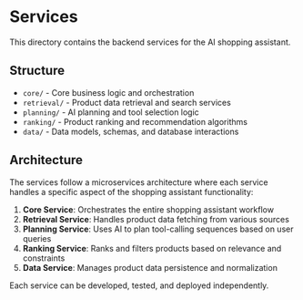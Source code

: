 # Services

This directory contains the backend services for the AI shopping assistant.

## Structure

- `core/` - Core business logic and orchestration
- `retrieval/` - Product data retrieval and search services
- `planning/` - AI planning and tool selection logic
- `ranking/` - Product ranking and recommendation algorithms
- `data/` - Data models, schemas, and database interactions

## Architecture

The services follow a microservices architecture where each service handles a specific aspect of the shopping assistant functionality:

1. **Core Service**: Orchestrates the entire shopping assistant workflow
2. **Retrieval Service**: Handles product data fetching from various sources
3. **Planning Service**: Uses AI to plan tool-calling sequences based on user queries
4. **Ranking Service**: Ranks and filters products based on relevance and constraints
5. **Data Service**: Manages product data persistence and normalization

Each service can be developed, tested, and deployed independently.